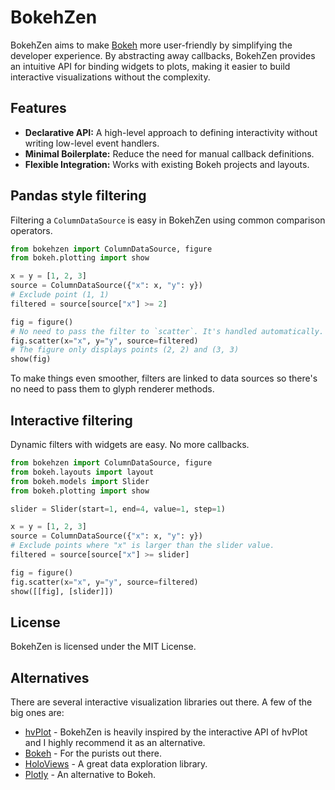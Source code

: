 # BokehZen

BokehZen aims to make [Bokeh](https://bokeh.org/) more user-friendly by simplifying the developer experience. By abstracting away callbacks, BokehZen provides an intuitive API for binding widgets to plots, making it easier to build interactive visualizations without the complexity.

## Features

- **Declarative API:** A high-level approach to defining interactivity without writing low-level event handlers.
- **Minimal Boilerplate:** Reduce the need for manual callback definitions.
- **Flexible Integration:** Works with existing Bokeh projects and layouts.

## Pandas style filtering

Filtering a `ColumnDataSource` is easy in BokehZen using common comparison operators.

```python
from bokehzen import ColumnDataSource, figure
from bokeh.plotting import show

x = y = [1, 2, 3]
source = ColumnDataSource({"x": x, "y": y})
# Exclude point (1, 1)
filtered = source[source["x"] >= 2]

fig = figure()
# No need to pass the filter to `scatter`. It's handled automatically.
fig.scatter(x="x", y="y", source=filtered)
# The figure only displays points (2, 2) and (3, 3)
show(fig)
```

To make things even smoother, filters are linked to data sources so there's no need to pass them to glyph renderer methods.

## Interactive filtering

Dynamic filters with widgets are easy. No more callbacks.

```python
from bokehzen import ColumnDataSource, figure
from bokeh.layouts import layout
from bokeh.models import Slider
from bokeh.plotting import show

slider = Slider(start=1, end=4, value=1, step=1)

x = y = [1, 2, 3]
source = ColumnDataSource({"x": x, "y": y})
# Exclude points where "x" is larger than the slider value.
filtered = source[source["x"] >= slider]

fig = figure()
fig.scatter(x="x", y="y", source=filtered)
show([[fig], [slider]])
```

## License

BokehZen is licensed under the MIT License.

## Alternatives

There are several interactive visualization libraries out there. A few of the big ones are:

- [hvPlot](https://hvplot.holoviz.org/) - BokehZen is heavily inspired by the interactive API of hvPlot and I highly recommend it as an alternative.
- [Bokeh](https://bokeh.org/) - For the purists out there.
- [HoloViews](https://holoviews.org/) - A great data exploration library.
- [Plotly](https://plotly.com/) - An alternative to Bokeh.
